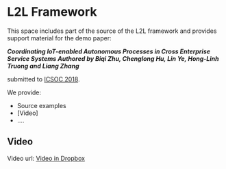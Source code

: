 # L2L Framework

This space includes part of the source of the L2L framework and provides support material for the demo paper:

***Coordinating IoT-enabled Autonomous Processes in Cross Enterprise Service Systems 
Authored by Biqi Zhu, Chenglong Hu, Lin Ye, Hong-Linh Truong and  Liang Zhang***

submitted to [ICSOC 2018](http://icsoc.org/).

We provide:

* Source examples
* [Video] 
* ....

## Video
Video url: [Video in Dropbox]()
